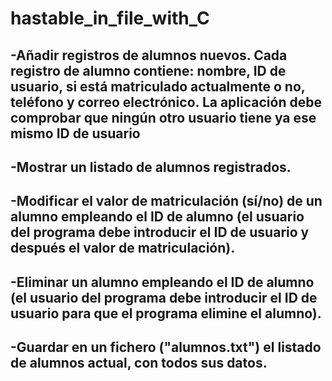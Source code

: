 # hastable_in_file_with_C


## -Añadir registros de alumnos nuevos. Cada registro de alumno contiene: nombre, ID de usuario, si está matriculado actualmente o no, teléfono y correo electrónico. La aplicación debe comprobar que ningún otro usuario tiene ya ese mismo ID de usuario
## -Mostrar un listado de alumnos registrados.
## -Modificar el valor de matriculación (sí/no) de un alumno empleando el ID de alumno (el usuario del programa debe introducir el ID de usuario y después el valor de matriculación).
## -Eliminar un alumno empleando el ID de alumno (el usuario del programa debe introducir el ID de usuario para que el programa elimine el alumno).
## -Guardar en un fichero ("alumnos.txt") el listado de alumnos actual, con todos sus datos.
